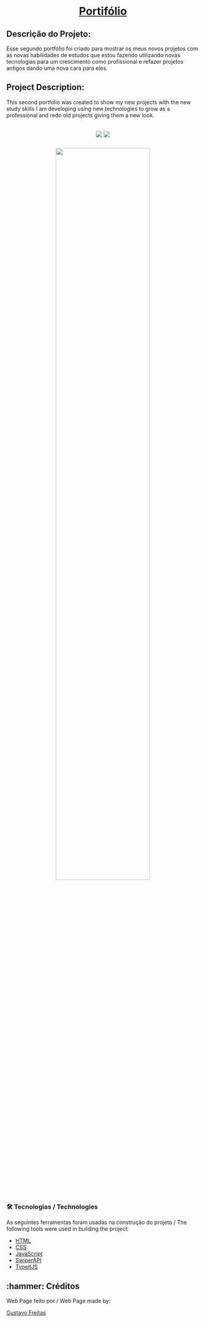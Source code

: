 <h1 align="center"><a href="https://gustavo-freita.github.io/Portifolio-2.0/">Portifólio</a></h1>

## Descrição do Projeto:
<p>Esse segundo portfólio foi criado para mostrar os meus novos projetos com as novas habilidades de estudos que estou fazendo utilizando novas tecnologias para um crescimento como profissional e refazer projetos antigos dando uma nova cara para eles.</p>

## Project Description:
<p>This second portfolio was created to show my new projects with the new study skills I am developing using new technologies to grow as a professional and redo old projects giving them a new look.</p>

<h2 align="center">
<img src="https://img.shields.io/static/v1?label=Visual Studio Code&message=IDE&color=blue&style=for-the-badge&logo=VSCODE"/>
<img src="http://img.shields.io/static/v1?label=STATUS&message=CONCLUIDO&color=GREEN&style=for-the-badge"/>
</h2>

<h3 align="center">
  <img width="70%" src="./assets/img/README.png" />
</h3>

### 🛠 Tecnologias / Technologies

As seguintes ferramentas foram usadas na construção do projeto / The following tools were used in building the project:

- [HTML](https://www.w3schools.com/html/)
- [CSS](https://www.w3schools.com/Css/)
- [JavaScript](https://developer.mozilla.org/en-US/docs/web/javascript/guide/introduction)
- [SwiperAPI](https://swiperjs.com/swiper-api)
- [TypeitJS](https://www.typeitjs.com/)

<h2>:hammer: Créditos</h2>
Web Page feito por / Web Page made by:

<a href="https://github.com/gustavo-freita">Gustavo Freitas</a> <a href="https://github.com/gustavo-freita">